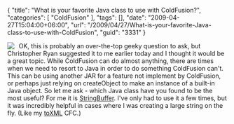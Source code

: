 {
	"title": "What is your favorite Java class to use with ColdFusion?",
	"categories": [
		"ColdFusion"
	],
	"tags": [],
	"date": "2009-04-27T15:04:00+06:00",
	"url": "/2009/04/27/What-is-your-favorite-Java-class-to-use-with-ColdFusion",
	"guid": "3331"
}

<img src="http://static.raymondcamden.com/images/cfjedi//java_logo.gif" align="left" style="margin-right: 10px"> OK, this is probably an over-the-top geeky question to ask, but Christopher Ryan suggested it to me earlier today and I thought it would be a great topic. While ColdFusion can do almost anything, there are times when we need to resort to Java in order to do something ColdFusion can't. This can be using another JAR for a feature not implement by ColdFusion, or perhaps just relying on createObject to make an instance of a built-in Java object. So let me ask - which Java class have you found to be the most useful? For me it is <a href="http://java.sun.com/j2se/1.5.0/docs/api/java/lang/StringBuffer.html">StringBuffer</a>. I've only had to use it a few times, but it was incredibly helpful in cases where I was creating a large string on the fly. (Like my <a href="http://www.raymondcamden.com/projects/toxml/">toXML</a> CFC.) 

<br clear="left">